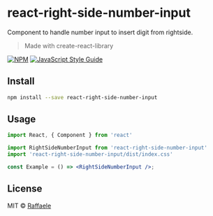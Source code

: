 # react-right-side-number-input

Component to handle number input to insert digit from rightside.

> Made with create-react-library

[![NPM](https://img.shields.io/npm/v/react-right-side-number-input.svg)](https://www.npmjs.com/package/react-right-side-number-input) [![JavaScript Style Guide](https://img.shields.io/badge/code_style-standard-brightgreen.svg)](https://standardjs.com)

## Install

```bash
npm install --save react-right-side-number-input
```

## Usage

```jsx
import React, { Component } from 'react'

import RightSideNumberInput from 'react-right-side-number-input'
import 'react-right-side-number-input/dist/index.css'

const Example = () => <RightSideNumberInput />;
```

## License

MIT © [Raffaele](https://github.com/Raffaele)
